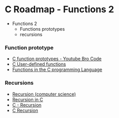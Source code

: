 C Roadmap - Functions 2 
=======================

- Functions 2
    - Functions prototypes
    - recursions


### Function prototype


- [C function prototypes  - Youtube Bro Code](https://www.youtube.com/watch?v=vc9A6HdrTz4)
- [C User-defined functions](https://www.programiz.com/c-programming/c-user-defined-functions)
- [Functions in the C programming Language ](https://www.cs.utah.edu/~germain/PPS/Topics/C_Language/c_functions.html)


### Recursions

- [Recursion (computer science)](https://en.wikipedia.org/wiki/Recursion_(computer_science))
- [Recursion in C](https://www.scaler.com/topics/c/recursion-in-c/)
- [C - Recursion](https://www.tutorialspoint.com/cprogramming/c_recursion.htm)
- [C Recursion ](https://www.programiz.com/c-programming/c-recursion)